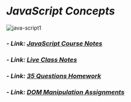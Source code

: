 # _JavaScript Concepts_
![java-script1](https://user-images.githubusercontent.com/91872149/185989247-028fa765-aae8-447e-8908-2fbc8e4299b3.jpg)<br>
### _- Link:_ _[JavaScript Course Notes](https://github.com/anupam-k/JavaScript-Concepts/tree/main/Complete%20JavaScript%20Course%20-%20LearnCodeOnline)_

### _- Link:_ _[Live Class Notes](https://github.com/anupam-k/JavaScript-Concepts/tree/main/Live%20Class)_

### _- Link:_ _[35 Questions Homework](https://github.com/anupam-k/JavaScript-Concepts/blob/main/JavaScript%20HW/35%20Questions.md)_

### _- Link:_ _[DOM Manipulation Assignments](https://github.com/anupam-k/JavaScript-Concepts/tree/main/DOM%20Manipulation)_

